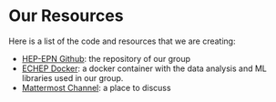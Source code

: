 # Our Resources

Here is a list of the code and resources that we are creating:

 - [HEP-EPN Github](https://github.com/HEP-EPN): the repository of our group
 - [ECHEP Docker](https://hub.docker.com/repository/docker/alefisico/echep/general): a docker container with the data analysis and ML libraries used in our group.
 - [Mattermost Channel](https://mattermost.web.cern.ch/cms-ecuador/channels/town-square): a place to discuss 
